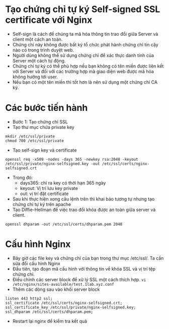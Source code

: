 # Tạo chứng chỉ tự ký Self-signed SSL certificate với Nginx 
- Self-sign là cách để chúng ta mã hóa thông tin trao đổi giữa Server và client một cách an toàn. 
- Chứng chỉ này không được bất ký tổ chức phát hành chứng chỉ tin cậy nào có trong trình duyệt web.
- Người dùng không thể sử dụng chứng chỉ để xác thực danh tính của Server một cách tự động.
- Chứng chỉ tự ký có thể phù hợp nếu bạn không có tên miền được liên kết với Server và đối với các trường hợp mà giao diện web được mã hóa không hướng tới user. 
- Nếu bạn có một tên miền thì tốt hơn là nên sử dụng một chứng chỉ CA ký.
# Các bước tiến hành
- Bước 1: Tạo chứng chỉ SSL
- Tạo thư mục chứa private key
```
mkdir /etc/ssl/private
chmod 700 /etc/ssl/private
```
- Tạo self-sign key và certificate
```
openssl req -x509 -nodes -days 365 -newkey rsa:2048 -keyout /etc/ssl/private/nginx-selfsigned.key -out /etc/ssl/certs/nginx-selfsigned.crt
```
- Trong đó:
  - days365: chỉ ra key có thời hạn 365 ngày
  - keyout: Vị trí lưu key private
  - out: vị trí đặt certificate
- Sau khi thực hiện xong câu lệnh trên thì khai báo tương tự nhưng tạo chứng chỉ tự ký trên apache
- Tạo Diffie-Hellman để việc trao đổi khóa được an toàn giữa server và client.
```
openssl dhparam -out /etc/ssl/certs/dhparam.pem 2048
```
# Cấu hình Nginx
- Bây giờ các file key và chứng chỉ của bạn trong thư mục /etc/ssl/. Ta cần sửa đổi cấu hình Nginx
- Đầu tiên, tạo đoạn mã cấu hình với thông tin về khóa SSL và vị trí tệp chứng chỉ. 
- Điều chỉnh các server block để xử lý SSL một cách thích hợp.
`vi /etc/nginx/sites-available/test.1lab.xyz.conf`
- Thêm các dòng sau vào khối server block
```
listen 443 http2 ssl;
ssl_certificate /etc/ssl/certs/nginx-selfsigned.crt;
ssl_certificate_key /etc/ssl/private/nginx-selfsigned.key;
ssl_dhparam /etc/ssl/certs/dhparam.pem;
```
- Restart lại nginx để kiểm tra kết quả